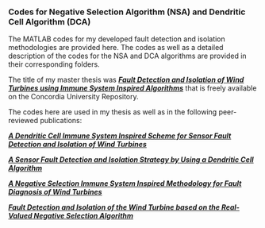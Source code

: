 ### Codes for Negative Selection Algorithm (NSA) and Dendritic Cell Algorithm (DCA)
The MATLAB codes for my developed fault detection and isolation methodologies are provided here. 
The codes as well as a detailed description of the codes for the NSA and DCA algorithms are provided in their corresponding folders.

The title of my master thesis was [___Fault Detection and Isolation of Wind Turbines using Immune System Inspired Algorithms___](https://spectrum.library.concordia.ca/982044/) that is freely available on the Concordia University Repository.

The codes here are used in my thesis as well as in the following peer-reviewed publications:

[___A Dendritic Cell Immune System Inspired Scheme for Sensor Fault Detection and Isolation of Wind Turbines___](http://ieeexplore.ieee.org/document/8019842/)

[___A Sensor Fault Detection and Isolation Strategy by Using a Dendritic Cell Algorithm___](http://ieeexplore.ieee.org/abstract/document/7844400/)

[___A Negative Selection Immune System Inspired Methodology for Fault Diagnosis of Wind Turbines___](http://ieeexplore.ieee.org/abstract/document/7502133/)

[___Fault Detection and Isolation of the Wind Turbine based on the Real-Valued Negative Selection Algorithm___](http://ieeexplore.ieee.org/abstract/document/6705740/)
